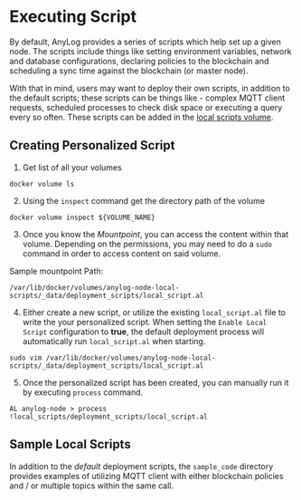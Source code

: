 # Executing Script
By default, AnyLog provides a series of scripts which help set up a given node. The scripts include things like setting 
environment variables, network and database configurations, declaring policies to the blockchain and scheduling a sync
time against the blockchain (or master node). 

With that in mind, users may want to deploy their own scripts, in addition to the default scripts; these scripts can
be things like - complex MQTT client requests, scheduled processes to check disk space or executing a query every so 
often. These scripts can be added in the [local scripts volume](volumes.md). 

## Creating Personalized Script
1. Get list of all your volumes
```shell
docker volume ls 
```

2. Using the `inspect` command get the directory path of the volume
```shell 
docker volume inspect ${VOLUME_NAME}
```

3. Once you know the _Mountpoint_, you can access the content within that volume. Depending on the permissions, 
you may need to do a `sudo` command in order to access content on said volume.

Sample mountpoint Path: 
```shell
/var/lib/docker/volumes/anylog-node-local-scripts/_data/deployment_scripts/local_script.al
```

4. Either create a new script, or utilize the existing `local_script.al` file to write the your personalized script. 
When setting the `Enable Local Script` configuration to **true**, the default deployment process will automatically run
`local_script.al` when starting. 
```shell 
sudo vim /var/lib/docker/volumes/anylog-node-local-scripts/_data/deployment_scripts/local_script.al
```

5. Once the personalized script has been created, you can manually run it by executing `process` command.
```shell
AL anylog-node > process !local_scripts/deployment_scripts/local_script.al
```

## Sample Local Scripts
In addition to the _default_ deployment scripts, the `sample_code` directory provides examples of utilizing MQTT client
with either blockchain policies and / or multiple topics within the same call. 

